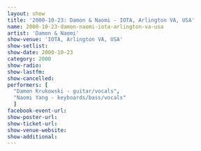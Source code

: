 ```yaml
---
layout: show
title: '2000-10-23: Damon & Naomi - IOTA, Arlington VA, USA'
name: 2000-10-23-damon-naomi-iota-arlington-va-usa
artist: 'Damon & Naomi'
show-venue: 'IOTA, Arlington VA, USA'
show-setlist: 
show-date: 2000-10-23
category: 2000
show-radio: 
show-lastfm: 
show-cancelled: 
performers: [
  "Damon Krukowski - guitar/vocals",
  "Naomi Yang - keyboards/bass/vocals"
  ]
facebook-event-url: 
show-poster-url: 
show-ticket-url: 
show-venue-website: 
show-additional: 
---
```


